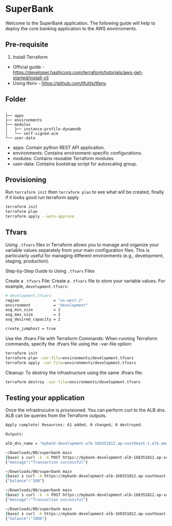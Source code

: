 # SuperBank 

Welcome to the SuperBank application. The following guide will help to deploy the core banking application to the AWS envinroments.

## Pre-requisite

1. Install Terraform 
- Official guide - https://developer.hashicorp.com/terraform/tutorials/aws-get-started/install-cli 
- Using tfenv - https://github.com/tfutils/tfenv

## Folder

```
.
├── apps
├── environments
├── modules
│   ├── instance-profile-dynamodb
│   └── self-signed-acm
└── user-data
```

- apps: Contain python REST API application. 
- environments: Contains environment-specific configurations.
- modules: Contains reusable Terraform modules.
- user-data: Contains bootstrap script for autoscaling group.

## Provisioning

Run `terraform init` then `terraform plan` to see what will be created, finally if it looks good run terraform apply

```sh
terraform init
terraform plan
terraform apply --auto-approve
```

## Tfvars

Using `.tfvars` files in Terraform allows you to manage and organize your variable values separately from your main configuration files. This is particularly useful for managing different environments (e.g., development, staging, production).

Step-by-Step Guide to Using `.tfvars` Files

Create a `.tfvars` File: Create a `.tfvars` file to store your variable values. For example, `development.tfvars`:

```sh
# development.tfvars
region               = "us-west-2"
environment          = "development"
asg_min_size         = 2
asg_max_size         = 2
asg_desired_capacity = 2

create_jumphost = true
```

Use the .tfvars File with Terraform Commands: When running Terraform commands, specify the .tfvars file using the -var-file option:

```sh
terraform init
terraform plan -var-file=environments/development.tfvars
terraform apply -var-file=environments/development.tfvars
```

Cleanup: To destroy the infrastructure using the same .tfvars file:

```sh
terraform destroy -var-file=environments/development.tfvars
```

## Testing your application

Once the infrastrucutre is provisioned. You can perform curl to the ALB dns. ALB can be queries from the Terraform outputs. 

```sh
Apply complete! Resources: 61 added, 0 changed, 0 destroyed.

Outputs:

alb_dns_name = "mybank-development-alb-168351812.ap-southeast-1.elb.amazonaws.com"
```

```sh
~/Downloads/00/superbank main
(base) ❯ curl -k -X POST https://mybank-development-alb-168351812.ap-southeast-1.elb.amazonaws.com/transaction -H "Content-Type: application/json" -d '{"amount": 100, "type": "deposit"}'
{"message":"Transaction successful"}
```

```sh
~/Downloads/00/superbank main
(base) ❯ curl -k https://mybank-development-alb-168351812.ap-southeast-1.elb.amazonaws.com
{"balance":"100"}
```

```sh
~/Downloads/00/superbank main
(base) ❯ curl -k -X POST https://mybank-development-alb-168351812.ap-southeast-1.elb.amazonaws.com/transaction -H "Content-Type: application/json" -d '{"amount": 900, "type": "deposit"}'
{"message":"Transaction successful"}
```

```sh
~/Downloads/00/superbank main
(base) ❯ curl -k https://mybank-development-alb-168351812.ap-southeast-1.elb.amazonaws.com
{"balance":"1000"}
```